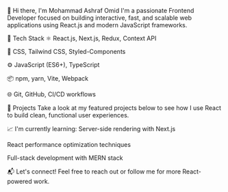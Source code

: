 👋 Hi there, I'm Mohammad Ashraf Omid
I'm a passionate Frontend Developer focused on building interactive, fast, and scalable web applications using React.js and modern JavaScript frameworks.

🧠 Tech Stack
⚛️ React.js, Next.js, Redux, Context API

💅 CSS, Tailwind CSS, Styled-Components

⚙️ JavaScript (ES6+), TypeScript

📦 npm, yarn, Vite, Webpack

🌐 Git, GitHub, CI/CD workflows

🚀 Projects
Take a look at my featured projects below to see how I use React to build clean, functional user experiences.

📈 I'm currently learning:
Server-side rendering with Next.js

React performance optimization techniques

Full-stack development with MERN stack

📬 Let's connect!
Feel free to reach out or follow me for more React-powered work.

###






###
